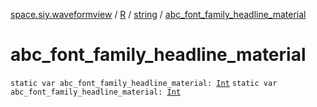 [space.siy.waveformview](../../index.md) / [R](../index.md) / [string](index.md) / [abc_font_family_headline_material](./abc_font_family_headline_material.md)

# abc_font_family_headline_material

`static var abc_font_family_headline_material: `[`Int`](https://kotlinlang.org/api/latest/jvm/stdlib/kotlin/-int/index.html)
`static var abc_font_family_headline_material: `[`Int`](https://kotlinlang.org/api/latest/jvm/stdlib/kotlin/-int/index.html)
